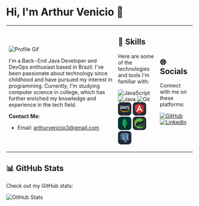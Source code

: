# Hi, I'm Arthur Venicio 👋

<table>
  <tr>
    <td>

![Profile Gif](https://user-images.githubusercontent.com/18350557/176309783-0785949b-9127-417c-8b55-ab5a4333674e.gif)

I'm a Back-End Java Developer and DevOps enthusiast based in Brazil. I've been passionate about technology since childhood and have pursued my interest in programming. Currently, I'm studying computer science in college, which has further enriched my knowledge and experience in the tech field.

**Contact Me:**
- Email: [arthurvenicio3@gmail.com](mailto:arthurvenicio3@gmail.com)

</td>
<td>

## 💼 Skills
Here are some of the technologies and tools I'm familiar with:

<p align="left">
  <img src="https://raw.githubusercontent.com/danielcranney/readme-generator/main/public/icons/skills/javascript-colored.svg" width="36" height="36" alt="JavaScript" />
  <img src="https://raw.githubusercontent.com/danielcranney/readme-generator/main/public/icons/skills/java-colored.svg" width="36" height="36" alt="Java" />
  <img src="https://raw.githubusercontent.com/danielcranney/readme-generator/main/public/icons/skills/git-colored.svg" width="36" height="36" alt="Git" />
  <img src="https://raw.githubusercontent.com/tandpfun/skill-icons/59059d9d1a2c092696dc66e00931cc1181a4ce1f/icons/AWS-Dark.svg" width="36" height="36" alt="Mongodb" />
  <img src="https://raw.githubusercontent.com/tandpfun/skill-icons/59059d9d1a2c092696dc66e00931cc1181a4ce1f/icons/Angular-Dark.svg" width="36" height="36" alt="mysql" />        <img src="https://raw.githubusercontent.com/tandpfun/skill-icons/59059d9d1a2c092696dc66e00931cc1181a4ce1f/icons/MongoDB.svg" width="36" height="36" alt="mysql"/>              <img src="https://raw.githubusercontent.com/tandpfun/skill-icons/59059d9d1a2c092696dc66e00931cc1181a4ce1f/icons/Spring-Dark.svg" width="36" height="36" alt="" />
  <img src="https://raw.githubusercontent.com/tandpfun/skill-icons/59059d9d1a2c092696dc66e00931cc1181a4ce1f/icons/PostgreSQL-Dark.svg" width="36" height="36"alt="Mongodb" />

  
  
 


  <!-- Adicione mais habilidades aqui -->
</p>

</td>
<td>

## 🌐 Socials
Connect with me on these platforms:

<p align="left">
  <a href="https://www.github.com/ArthurVenicio03" target="_blank" rel="noreferrer"><img src="https://raw.githubusercontent.com/danielcranney/readme-generator/main/public/icons/socials/github.svg" width="32" height="32" alt="GitHub" /></a>
  <a href="https://www.linkedin.com/in/77arthurr" target="_blank" rel="noreferrer"><img src="https://raw.githubusercontent.com/danielcranney/readme-generator/main/public/icons/socials/linkedin.svg" width="32" height="32" alt="LinkedIn" /></a>
</p>

</td>
  </tr>
</table>

## 📊 GitHub Stats
Check out my GitHub stats:

![GitHub Stats](https://github-readme-stats.vercel.app/api?username=ArthurVenicio03&show_icons=true&count_private=true&title_color=0891b2&text_color=ffffff&icon_color=0891b2&bg_color=1c1917&hide_border=true&show_icons=true)
